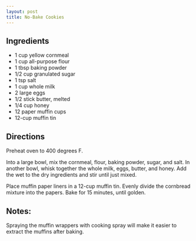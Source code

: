 ```yaml
---
layout: post
title: No-Bake Cookies
---
```


<!--more-->

## Ingredients

* 1 cup yellow cornmeal
* 1 cup all-purpose flour
* 1 tbsp baking powder
* 1/2 cup granulated sugar
* 1 tsp salt
* 1 cup whole milk
* 2 large eggs
* 1/2 stick butter, melted
* 1/4 cup honey
* 12 paper muffin cups
* 12-cup muffin tin


## Directions


Preheat oven to 400 degrees F.

Into a large bowl, mix the cornmeal, flour, baking powder, sugar, and salt.
In another bowl, whisk together the whole milk, eggs, butter, and honey.
Add the wet to the dry ingredients and stir until just mixed.

Place muffin paper liners in a 12-cup muffin tin.
Evenly divide the cornbread mixture into the papers.
Bake for 15 minutes, until golden.

## Notes:

Spraying the muffin wrappers with cooking spray will make it easier to extract the muffins after baking.
